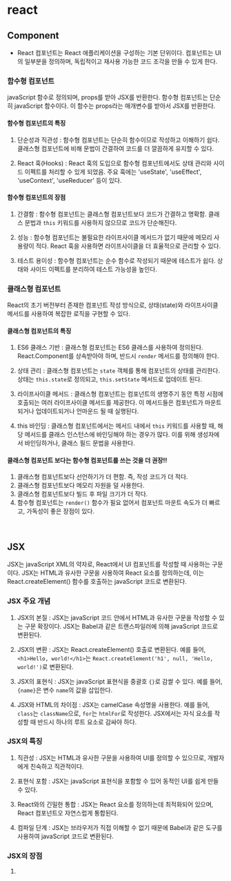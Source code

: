 # react

## Component

- React 컴포넌트는 React 애플리케이션을 구성하는 기본 단위이다. 컴포넌트는 UI의 일부분을 정의하며, 독립적이고 재사용 가능한 코드 조각을 만들 수 있게 한다.

### 함수형 컴포넌트

javaScript 함수로 정의되며, props를 받아 JSX를 반환한다. 함수형 컴포넌트는 단순히 javaScript 함수이다. 이 함수는 props라는 매개변수를 받아서 JSX를 반환한다.

#### 함수형 컴포넌트의 특징

1. 단순성과 직관성 : 함수형 컴포넌트는 단순히 함수이므로 작성하고 이해하기 쉽다. 클래스형 컴포넌트에 비해 문법이 간결하여 코드를 더 깔끔하게 유지할 수 있다.

2. React 훅(Hooks) : React 훅의 도입으로 함수형 컴포넌트에서도 상태 관리와 사이드 이펙트를 처리할 수 있게 되었음. 주요 훅에는 'useState', 'useEffect', 'useContext', 'useReducer' 등이 있다.

#### 함수형 컴포넌트의 장점

1. 간결함 : 함수형 컴포넌트는 클래스형 컴포넌트보다 코드가 간결하고 명확함. 클래스 문법과 `this` 키워드를 사용하지 않으므로 코드가 단순해진다.

2. 성능 : 함수형 컴포넌트는 불필요한 라이프사이클 메서드가 없기 때문에 메모리 사용량이 적다. React 훅을 사용하면 라이프사이클을 더 효율적으로 관리할 수 있다.

3. 테스트 용이성 : 함수형 컴포넌트는 순수 함수로 작성되기 때문에 테스트가 쉽다. 상태와 사이드 이펙트를 분리하여 테스트 가능성을 높인다.

### 클래스형 컴포넌트

React의 초기 버전부터 존재한 컴포넌트 작성 방식으로, 상태(state)와 라이프사이클 메서드를 사용하여 복잡한 로직을 구현할 수 있다.

#### 클래스형 컴포넌트의 특징

1. ES6 클래스 기반 : 클래스형 컴포넌트는 ES6 클래스를 사용하여 정의된다. React.Component를 상속받아야 하며, 반드시 `render` 메서드를 정의해야 한다.

2. 상태 관리 : 클래스형 컴포넌트는 `state` 객체를 통해 컴포넌트의 상태를 관리한다. 상태는 `this.state`로 정의되고, `this.setState` 메서드로 업데이트 된다.

3. 라이프사이클 메서드 : 클래스형 컴포넌트는 컴포넌트의 생명주기 동안 특정 시점에 호출되는 여러 라이프사이클 메서드를 제공한다. 이 메서드들은 컴포넌트가 마운트되거나 업데이트되거나 언마운드 될 때 실행된다.

4. this 바인딩 : 클래스형 컴포넌트에서는 메서드 내에서 `this` 키워드를 사용할 때, 해당 메서드를 클래스 인스턴스에 바인딩해야 하는 경우가 많다. 이를 위해 생성자에서 바인딩하거나, 클래스 필드 문법을 사용한다.

#### 클래스형 컴포넌트 보다는 함수형 컴포넌트를 쓰는 것을 더 권장!!

1. 클래스형 컴포넌트보다 선언하기가 더 편함. 즉, 작성 코드가 더 적다.
2. 클래스형 컴포넌트보다 메모리 자원을 덜 사용한다.
3. 클래스형 컴포넌트보다 빌드 후 파일 크기가 더 작다.
4. 함수형 컴포넌트는 `render()` 함수가 필요 없어서 컴포넌트 마운트 속도가 더 빠르고, 가독성이 좋은 장점이 있다.

<br/>

## JSX

JSX는 javaScript XML의 약자로, React에서 UI 컴포넌트를 작성할 때 사용하는 구문이다. JSX는 HTML과 유사한 구문을 사용하여 React 요소를 정의하는데, 이는 React.createElement() 함수를 호출하는 javaScript 코드로 변환된다.

### JSX 주요 개념

1. JSX의 본질 : JSX는 javaScript 코드 안에서 HTML과 유사한 구문을 작성할 수 있는 구문 확장이다. JSX는 Babel과 같은 트랜스파일러에 의해 javaScript 코드로 변환된다.

2. JSX의 변환 : JSX는 React.createElement() 호출로 변환된다. 예를 들어, `<h1>Hello, world!</h1>`는 `React.createElement('h1', null, 'Hello, world!')`로 변환된다.

3. JSX의 표현식 : JSX는 javaScript 표현식을 중괄호 `{}`로 감쌀 수 있다. 예를 들어, `{name}`은 변수 `name`의 값을 삽입한다.

4. JSX와 HTML의 차이점 : JSX는 camelCase 속성명을 사용한다. 예를 들어, `class`는 `className`으로, `for`는 `htmlFor`로 작성한다. JSX에서는 자식 요소를 작성할 때 반드시 하나의 루트 요소로 감싸야 하다.

### JSX의 특징

1. 직관성 : JSX는 HTML과 유사한 구문을 사용하여 UI를 정의할 수 있으므로, 개발자에게 친숙하고 직관적이다.

2. 표현식 포함 : JSX는 javaScript 표현식을 포함할 수 있어 동적인 UI를 쉽게 만들 수 있다.

3. React와의 긴밀한 통합 : JSX는 React 요소를 정의하는데 최적화되어 있으며, React 컴포넌트오 자연스럽게 통합된다.

4. 컴파일 단계 : JSX는 브라우저가 직접 이해할 수 없기 때문에 Babel과 같은 도구를 사용하여 javaScript 코드로 변환된다.

### JSX의 장점

1.
